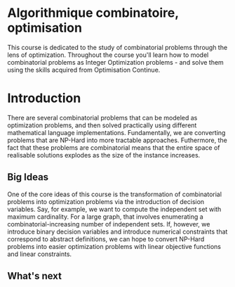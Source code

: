 # Algorithmique combinatoire, optimisation

This course is dedicated to the study of combinatorial problems through the lens of optimization. Throughout the course you'll learn how to model combinatorial problems as Integer Optimization problems - and solve them using the skills acquired from Optimisation Continue.

# Introduction

There are several combinatorial problems that can be modeled as optimization problems, and then solved practically using different mathematical language implementations. Fundamentally, we are converting problems that are NP-Hard into more tractable approaches. Futhermore, the fact that these problems are combinatorial means that the entire space of realisable solutions explodes as the size of the instance increases.


## Big Ideas

One of the core ideas of this course is the transformation of combinatorial problems into optimization problems via the introduction of decision variables. Say, for example, we want to compute the independent set with maximum cardinality. For a large graph, that involves enumerating a combinatorial-increasing number of independent sets. If, however, we introduce binary decision variables and introduce numerical constraints that correspond to abstract definitions, we can hope to convert NP-Hard problems into easier optimization problems with linear objective functions and linear constraints.

## What's next